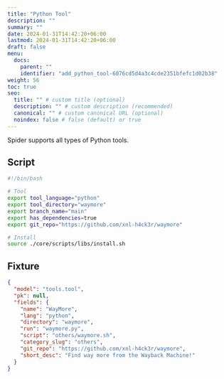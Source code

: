 ```yaml
---
title: "Python Tool"
description: ""
summary: ""
date: 2024-01-31T14:42:20+06:00
lastmod: 2024-01-31T14:42:20+06:00
draft: false
menu:
  docs:
    parent: ""
    identifier: "add_python_tool-6076cd5d4a3c4cde2351bfefc1d02b38"
weight: 56
toc: true
seo:
  title: "" # custom title (optional)
  description: "" # custom description (recommended)
  canonical: "" # custom canonical URL (optional)
  noindex: false # false (default) or true
---
```


Spider supports all types of Python tools.

## Script

```bash {title="others/waymore.sh"}
#!/bin/bash

# Tool
export tool_language="python"
export tool_directory="waymore"
export branch_name="main"
export has_dependencies=true
export git_repo="https://github.com/xnl-h4ck3r/waymore"

# Install
source ./core/scripts/libs/install.sh
```

## Fixture

```json {title="igt.json"}
{
  "model": "tools.tool",
  "pk": null,
  "fields": {
    "name": "WayMore",
    "lang": "python",
    "directory": "waymore",
    "run": "waymore.py",
    "script": "others/waymore.sh",
    "category_slug": "others",
    "git_repo": "https://github.com/xnl-h4ck3r/waymore",
    "short_desc": "Find way more from the Wayback Machine!"
  }
}
```
